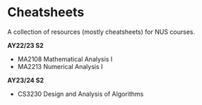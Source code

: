 # Cheatsheets

A collection of resources (mostly cheatsheets) for NUS courses.

**AY22/23 S2**
- MA2108 Mathematical Analysis I 
- MA2213 Numerical Analysis I

**AY23/24 S2**
- CS3230 Design and Analysis of Algorithms
